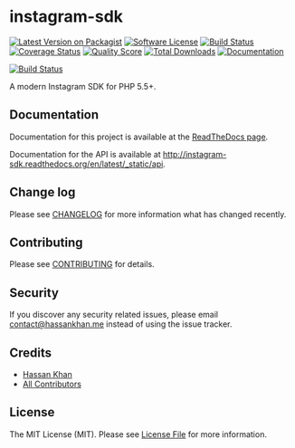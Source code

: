 # instagram-sdk

[![Latest Version on Packagist][ico-version]][link-packagist]
[![Software License][ico-license]](LICENSE.md)
[![Build Status][ico-travis]][link-travis]
[![Coverage Status][ico-scrutinizer]][link-scrutinizer]
[![Quality Score][ico-code-quality]][link-code-quality]
[![Total Downloads][ico-downloads]][link-downloads]
[![Documentation][ico-docs]][link-docs]

[![Build Status][ico-phpeye]][link-phpeye]

A modern Instagram SDK for PHP 5.5+.

## Documentation

Documentation for this project is available at the [ReadTheDocs page][link-docs].

Documentation for the API is available at http://instagram-sdk.readthedocs.org/en/latest/_static/api.

## Change log

Please see [CHANGELOG](CHANGELOG.md) for more information what has changed recently.

## Contributing

Please see [CONTRIBUTING](CONTRIBUTING.md) for details.

## Security

If you discover any security related issues, please email contact@hassankhan.me instead of using the issue tracker.

## Credits

- [Hassan Khan][link-author]
- [All Contributors][link-contributors]

## License

The MIT License (MIT). Please see [License File](LICENSE.md) for more information.

[ico-version]: https://img.shields.io/packagist/v/hassankhan/instagram-sdk.svg?style=flat-square
[ico-license]: https://img.shields.io/badge/license-MIT-brightgreen.svg?style=flat-square
[ico-travis]: https://img.shields.io/travis/hassankhan/instagram-sdk/master.svg?style=flat-square
[ico-phpeye]: http://php-eye.com/badge/hassankhan/instagram-sdk/tested.svg?style=flat-square
[ico-scrutinizer]: https://img.shields.io/scrutinizer/coverage/g/hassankhan/instagram-sdk.svg?style=flat-square
[ico-code-quality]: https://img.shields.io/scrutinizer/g/hassankhan/instagram-sdk.svg?style=flat-square
[ico-downloads]: https://img.shields.io/packagist/dt/hassankhan/instagram-sdk.svg?style=flat-square
[ico-docs]: https://img.shields.io/badge/docs-latest-brightgreen.svg?style=flat-square

[link-packagist]: https://packagist.org/packages/hassankhan/instagram-sdk
[link-travis]: https://travis-ci.org/hassankhan/instagram-sdk
[link-phpeye]: http://php-eye.com/package/hassankhan/instagram-sdk
[link-scrutinizer]: https://scrutinizer-ci.com/g/hassankhan/instagram-sdk/code-structure
[link-code-quality]: https://scrutinizer-ci.com/g/hassankhan/instagram-sdk
[link-downloads]: https://packagist.org/packages/hassankhan/instagram-sdk
[link-docs]: http://instagram-sdk.readthedocs.org/en/latest
[link-author]: https://github.com/hassankhan
[link-contributors]: ../../contributors
